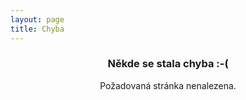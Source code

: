 ```yaml
--- 
layout: page
title: Chyba 
---
```


<h3 style="text-align:center">
    <strong>Někde se stala chyba :-(</strong>
</h3>
<p style="text-align:center">Požadovaná stránka nenalezena.</p>